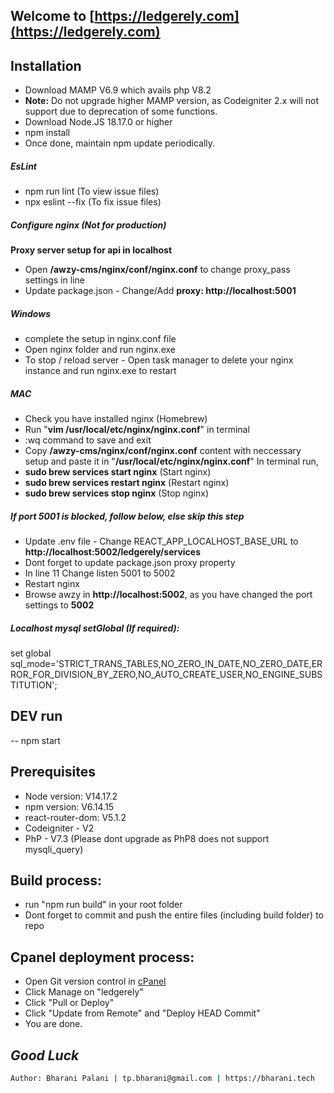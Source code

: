 ## Welcome to [https://ledgerely.com](https://ledgerely.com)

## Installation

- Download MAMP V6.9 which avails php V8.2
- **Note:** Do not upgrade higher MAMP version, as Codeigniter 2.x will not
  support due to deprecation of some functions.
- Download Node.JS 18.17.0 or higher
- npm install
- Once done, maintain npm update periodically.

##### EsLint

- npm run lint (To view issue files)
- npx eslint --fix (To fix issue files)

##### Configure nginx (Not for production)

**Proxy server setup for api in localhost**

- Open **/awzy-cms/nginx/conf/nginx.conf** to change proxy_pass settings in line
- Update package.json - Change/Add **proxy: http://localhost:5001**

##### Windows

- complete the setup in nginx.conf file
- Open nginx folder and run nginx.exe
- To stop / reload server - Open task manager to delete your nginx instance and
  run nginx.exe to restart

##### MAC

- Check you have installed nginx (Homebrew)
- Run "**vim /usr/local/etc/nginx/nginx.conf**" in terminal
- :wq command to save and exit
- Copy **/awzy-cms/nginx/conf/nginx.conf** content with neccessary setup and
  paste it in "**/usr/local/etc/nginx/nginx.conf**" In terminal run,
- **sudo brew services start nginx** (Start nginx)
- **sudo brew services restart nginx** (Restart nginx)
- **sudo brew services stop nginx** (Stop nginx)

##### If port 5001 is blocked, follow below, else skip this step

- Update .env file - Change REACT_APP_LOCALHOST_BASE_URL to
  **http://localhost:5002/ledgerely/services**
- Dont forget to update package.json proxy property
- In line 11 Change listen 5001 to 5002
- Restart nginx
- Browse awzy in **http://localhost:5002**, as you have changed the port
  settings to **5002**

##### Localhost mysql setGlobal (If required):

set global
sql_mode='STRICT_TRANS_TABLES,NO_ZERO_IN_DATE,NO_ZERO_DATE,ERROR_FOR_DIVISION_BY_ZERO,NO_AUTO_CREATE_USER,NO_ENGINE_SUBSTITUTION';

## DEV run

-- npm start

## Prerequisites

- Node version: V14.17.2
- npm version: V6.14.15
- react-router-dom: V5.1.2
- Codeigniter - V2
- PhP - V7.3 (Please dont upgrade as PhP8 does not support mysqli_query)

## Build process:

- run "npm run build" in your root folder
- Dont forget to commit and push the entire files (including build folder) to
  repo

## Cpanel deployment process:

- Open Git version control in [cPanel](https://bharani.tech/cpanel)
- Click Manage on "ledgerely"
- Click "Pull or Deploy"
- Click "Update from Remote" and "Deploy HEAD Commit"
- You are done.

## _Good Luck_

```sh
Author: Bharani Palani | tp.bharani@gmail.com | https://bharani.tech
```
